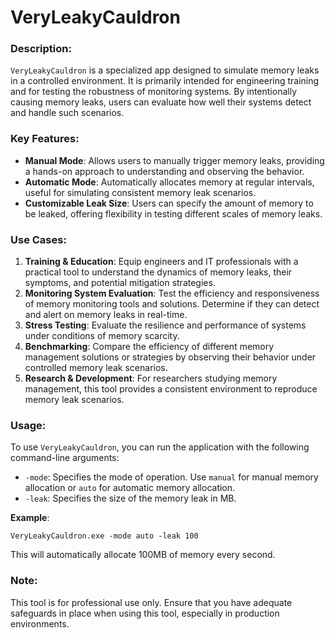 # VeryLeakyCauldron

### Description:

`VeryLeakyCauldron` is a specialized app designed to simulate memory leaks in a controlled environment. It is primarily intended for engineering training and for testing the robustness of monitoring systems. By intentionally causing memory leaks, users can evaluate how well their systems detect and handle such scenarios.

### Key Features:

- **Manual Mode**: Allows users to manually trigger memory leaks, providing a hands-on approach to understanding and observing the behavior.
- **Automatic Mode**: Automatically allocates memory at regular intervals, useful for simulating consistent memory leak scenarios.
- **Customizable Leak Size**: Users can specify the amount of memory to be leaked, offering flexibility in testing different scales of memory leaks.

### Use Cases:

1. **Training & Education**: Equip engineers and IT professionals with a practical tool to understand the dynamics of memory leaks, their symptoms, and potential mitigation strategies.
2. **Monitoring System Evaluation**: Test the efficiency and responsiveness of memory monitoring tools and solutions. Determine if they can detect and alert on memory leaks in real-time.
3. **Stress Testing**: Evaluate the resilience and performance of systems under conditions of memory scarcity.
4. **Benchmarking**: Compare the efficiency of different memory management solutions or strategies by observing their behavior under controlled memory leak scenarios.
5. **Research & Development**: For researchers studying memory management, this tool provides a consistent environment to reproduce memory leak scenarios.

### Usage:

To use `VeryLeakyCauldron`, you can run the application with the following command-line arguments:

- `-mode`: Specifies the mode of operation. Use `manual` for manual memory allocation or `auto` for automatic memory allocation.
- `-leak`: Specifies the size of the memory leak in MB.

**Example**:

```other
VeryLeakyCauldron.exe -mode auto -leak 100
```

This will automatically allocate 100MB of memory every second.

### Note:

This tool is for professional use only. Ensure that you have adequate safeguards in place when using this tool, especially in production environments.
